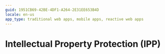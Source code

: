 ```yaml
---
guid: 1951CB69-42BE-4DF1-A264-2E31EE653B4D
locale: en-us
app_type: traditional web apps, mobile apps, reactive web apps
---
```


# Intellectual Property Protection (IPP)
